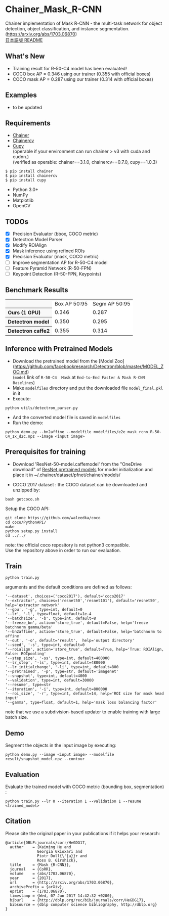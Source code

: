 # Chainer\_Mask\_R-CNN   
Chainer implementation of Mask R-CNN - the multi-task network for object detection, object classification, and instance segmentation.
(https://arxiv.org/abs/1703.06870)   
<a href="README_JP.md">日本語版 README</a>   

## What's New

- Training result for R-50-C4 model has been evaluated!
- COCO box AP = 0.346 using our trainer (0.355 with official boxes) 
- COCO mask AP = 0.287 using our trainer (0.314 with official boxes) 

## Examples
- to be updated

## Requirements
- [Chainer](https://github.com/pfnet/chainer)
- [Chainercv](https://github.com/chainer/chainercv)
- [Cupy](https://github.com/cupy/cupy)   
(operable if your environment can run chainer > v3 with cuda and cudnn.)   
(verified as operable: chainer==3.1.0, chainercv==0.7.0, cupy==1.0.3)
```
$ pip install chainer   
$ pip install chainercv
$ pip install cupy
```   
- Python 3.0+   
- NumPy   
- Matplotlib   
- OpenCV   

## TODOs
- [x] Precision Evaluator (bbox, COCO metric)
- [x] Detectron Model Parser 
- [x] Modify ROIAlign
- [x] Mask inference using refined ROIs
- [x] Precision Evaluator (mask, COCO metric)
- [ ] Improve segmentation AP for R-50-C4 model
- [ ] Feature Pyramid Network (R-50-FPN)
- [ ] Keypoint Detection (R-50-FPN, Keypoints)

## Benchmark Results

<table><tbody>
<tr><th align="left" bgcolor=#f8f8f8> </th>     <td bgcolor=white> Box AP 50:95</td><td bgcolor=white> Segm AP 50:95</td></tr>
<tr><th align="left" bgcolor=#f8f8f8>Ours (1 GPU)</th> <td bgcolor=white> 0.346 </td><td bgcolor=white> 0.287 </td></tr>
<tr><th align="left" bgcolor=#f8f8f8>Detectron model</th> <td bgcolor=white> 0.350 </td><td bgcolor=white> 0.295 </td></tr>
<tr><th align="left" bgcolor=#f8f8f8>Detectron caffe2</th> <td bgcolor=white> 0.355 </td><td bgcolor=white> 0.314 </td></tr>
</table></tbody>

## Inference with Pretrained Models

- Download the pretrained model from the [Model Zoo] (https://github.com/facebookresearch/Detectron/blob/master/MODEL_ZOO.md)   
 (`model` link of `R-50-C4	Mask` at `End-to-End Faster & Mask R-CNN Baselines`)   
- Make `modelfiles` directory and put the downloaded file `model_final.pkl` in it   
- Execute:  
```   
python utils/detectron_parser.py
```
- And the converted model file is saved in `modelfiles`
- Run the demo:
```
python demo.py --bn2affine --modelfile modelfiles/e2e_mask_rcnn_R-50-C4_1x_d2c.npz --image <input image>
```

## Prerequisites for training
- Download 'ResNet-50-model.caffemodel' from the "OneDrive download" of [ResNet pretrained models](https://github.com/KaimingHe/deep-residual-networks#models) 
for model initialization and place it in ~/.chainer/dataset/pfnet/chainer/models/

- COCO 2017 dataset :
the COCO dataset can be downloaded and unzipped by:
```
bash getcoco.sh
```   
Setup the COCO API:   
```
git clone https://github.com/waleedka/coco
cd coco/PythonAPI/
make
python setup.py install
cd ../../
```
note: the official coco repository is not python3 compatible.    
Use the repository above in order to run our evaluation.    

## Train

```
python train.py 
```
arguments and the default conditions are defined as follows:
```
'--dataset', choices=('coco2017'), default='coco2017'   
'--extractor', choices=('resnet50','resnet101'), default='resnet50', help='extractor network'
'--gpu', '-g', type=int, default=0   
'--lr', '-l', type=float, default=1e-4   
'--batchsize', '-b', type=int, default=8   
'--freeze_bn', action='store_true', default=False, help='freeze batchnorm gamma/beta'
'--bn2affine', action='store_true', default=False, help='batchnorm to affine'
'--out', '-o', default='result',  help='output directory'   
'--seed', '-s', type=int, default=0   
'--roialign', action='store_true', default=True, help='True: ROIAlign, False: ROIpooling'
'--step_size', '-ss', type=int, default=400000  
'--lr_step', '-ls', type=int, default=480000    
'--lr_initialchange', '-li', type=int, default=800     
'--pretrained', '-p', type=str, default='imagenet'   
'--snapshot', type=int, default=4000   
'--validation', type=int, default=30000   
'--resume', type=str   
'--iteration', '-i', type=int, default=800000   
'--roi_size', '-r', type=int, default=14, help='ROI size for mask head input'
'--gamma', type=float, default=1, help='mask loss balancing factor'   
```

note that we use a subdivision-based updater to enable training with large batch size.


## Demo
Segment the objects in the input image by executing:   
```
python demo.py --image <input image> --modelfile result/snapshot_model.npz --contour
```

## Evaluation

Evaluate the trained model with COCO metric (bounding box, segmentation) :   
```
python train.py --lr 0 --iteration 1 --validation 1 --resume <trained_model> 
```

## Citation
Please cite the original paper in your publications if it helps your research:    

    @article{DBLP:journals/corr/HeGDG17,
      author    = {Kaiming He and
                  Georgia Gkioxari and
                  Piotr Doll{\'{a}}r and
                  Ross B. Girshick},
      title     = {Mask {R-CNN}},
      journal   = {CoRR},
      volume    = {abs/1703.06870},
      year      = {2017},
      url       = {http://arxiv.org/abs/1703.06870},
      archivePrefix = {arXiv},
      eprint    = {1703.06870},
      timestamp = {Wed, 07 Jun 2017 14:42:32 +0200},
      biburl    = {http://dblp.org/rec/bib/journals/corr/HeGDG17},
      bibsource = {dblp computer science bibliography, http://dblp.org}
    }
